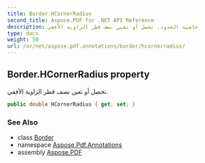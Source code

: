 ```yaml
---
title: Border.HCornerRadius
second_title: Aspose.PDF for .NET API Reference
description: خاصية الحدود. تحصل أو تعين نصف قطر الزاوية الأفقي
type: docs
weight: 50
url: /ar/net/aspose.pdf.annotations/border/hcornerradius/
---
```

## Border.HCornerRadius property

تحصل أو تعين نصف قطر الزاوية الأفقي.

```csharp
public double HCornerRadius { get; set; }
```

### See Also

* class [Border](../)
* namespace [Aspose.Pdf.Annotations](../../../aspose.pdf.annotations/)
* assembly [Aspose.PDF](../../../)